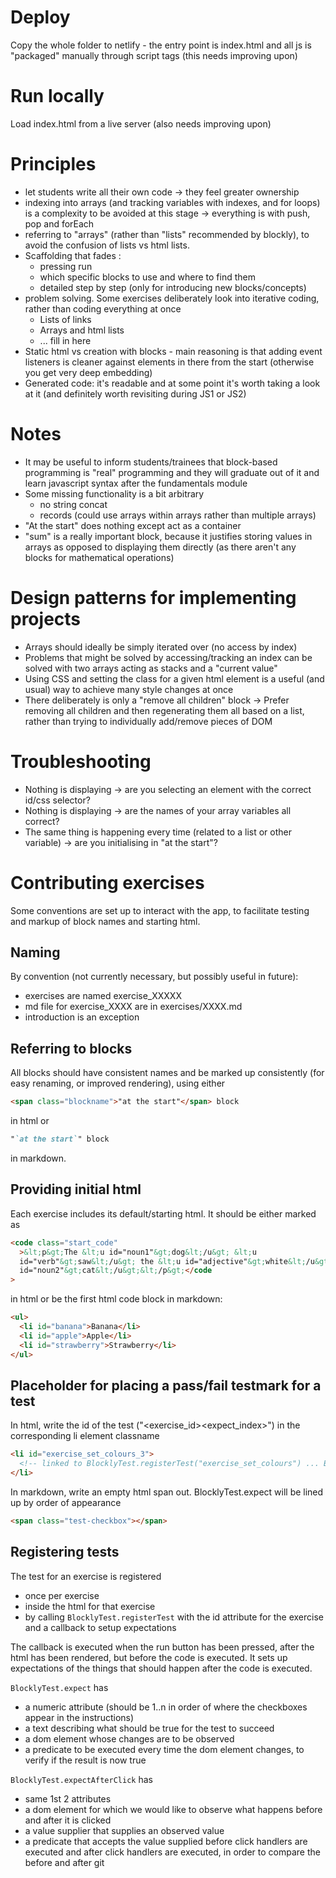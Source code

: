 # Deploy

Copy the whole folder to netlify - the entry point is index.html and all js is "packaged" manually through script tags (this needs improving upon)

# Run locally

Load index.html from a live server (also needs improving upon)

# Principles

- let students write all their own code -> they feel greater ownership
- indexing into arrays (and tracking variables with indexes, and for loops) is a complexity to be avoided at this stage -> everything is with push, pop and forEach
- referring to "arrays" (rather than "lists" recommended by blockly), to avoid the confusion of lists vs html lists.
- Scaffolding that fades :
  - pressing run
  - which specific blocks to use and where to find them
  - detailed step by step (only for introducing new blocks/concepts)
- problem solving. Some exercises deliberately look into iterative coding, rather than coding everything at once
  - Lists of links
  - Arrays and html lists
  - ... fill in here
- Static html vs creation with blocks - main reasoning is that adding event listeners is cleaner against elements in there from the start (otherwise you get very deep embedding)
- Generated code: it's readable and at some point it's worth taking a look at it (and definitely worth revisiting during JS1 or JS2)

# Notes

- It may be useful to inform students/trainees that block-based programming is "real" programming and they will graduate out of it and learn javascript syntax after the fundamentals module
- Some missing functionality is a bit arbitrary
  - no string concat
  - records (could use arrays within arrays rather than multiple arrays)
- "At the start" does nothing except act as a container
- "sum" is a really important block, because it justifies storing values in arrays as opposed to displaying them directly (as there aren't any blocks for mathematical operations)

# Design patterns for implementing projects

- Arrays should ideally be simply iterated over (no access by index)
- Problems that might be solved by accessing/tracking an index can be solved with two arrays acting as stacks and a "current value"
- Using CSS and setting the class for a given html element is a useful (and usual) way to achieve many style changes at once
- There deliberately is only a "remove all children" block -> Prefer removing all children and then regenerating them all based on a list, rather than trying to individually add/remove pieces of DOM

# Troubleshooting

- Nothing is displaying -> are you selecting an element with the correct id/css selector?
- Nothing is displaying -> are the names of your array variables all correct?
- The same thing is happening every time (related to a list or other variable) -> are you initialising in "at the start"?

# Contributing exercises

Some conventions are set up to interact with the app, to facilitate testing and markup of block names and starting html.

## Naming

By convention (not currently necessary, but possibly useful in future):

- exercises are named exercise_XXXXX
- md file for exercise_XXXX are in exercises/XXXX.md
- introduction is an exception

## Referring to blocks

All blocks should have consistent names and be marked up consistently (for easy renaming, or improved rendering), using either

```html
<span class="blockname">"at the start"</span> block
```

in html or

```markdown
"`at the start`" block
```

in markdown.

## Providing initial html

Each exercise includes its default/starting html. It should be either marked as

```html
<code class="start_code"
  >&lt;p&gt;The &lt;u id="noun1"&gt;dog&lt;/u&gt; &lt;u
  id="verb"&gt;saw&lt;/u&gt; the &lt;u id="adjective"&gt;white&lt;/u&gt; &lt;u
  id="noun2"&gt;cat&lt;/u&gt;&lt;/p&gt;</code
>
```

in html or be the first html code block in markdown:

```html
<ul>
  <li id="banana">Banana</li>
  <li id="apple">Apple</li>
  <li id="strawberry">Strawberry</li>
</ul>
```

## Placeholder for placing a pass/fail testmark for a test

In html, write the id of the test ("<exercise_id><expect_index>") in the corresponding li element classname

```html
<li id="exercise_set_colours_3">
  <!-- linked to BlocklyTest.registerTest("exercise_set_colours") ... BlocklyTest.expect(3)-->
</li>
```

In markdown, write an empty html span out. BlocklyTest.expect will be lined up by order of appearance

```html
<span class="test-checkbox"></span>
```

## Registering tests

The test for an exercise is registered

- once per exercise
- inside the html for that exercise
- by calling `BlocklyTest.registerTest` with the id attribute for the exercise and a callback to setup expectations

The callback is executed when the run button has been pressed, after the html has been rendered, but before the code is executed. It sets up expectations of the things that should happen after the code is executed.

`BlocklyTest.expect` has

- a numeric attribute (should be 1..n in order of where the checkboxes appear in the instructions)
- a text describing what should be true for the test to succeed
- a dom element whose changes are to be observed
- a predicate to be executed every time the dom element changes, to verify if the result is now true

`BlocklyTest.expectAfterClick` has

- same 1st 2 attributes
- a dom element for which we would like to observe what happens before and after it is clicked
- a value supplier that supplies an observed value
- a predicate that accepts the value supplied before click handlers are executed and after click handlers are executed, in order to compare the before and after
  git
